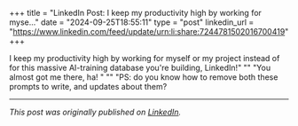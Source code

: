 +++
title = "LinkedIn Post: I keep my productivity high by working for myse..."
date = "2024-09-25T18:55:11"
type = "post"
linkedin_url = "https://www.linkedin.com/feed/update/urn:li:share:7244781502016700419"
+++

I keep my productivity high by working for myself or my project instead of for this massive AI-training database you're building, LinkedIn!"
""
"You almost got me there, ha! "
""
"PS: do you know how to remove both these prompts to write, and updates about them?

---

*This post was originally published on [LinkedIn](https://www.linkedin.com/in/adrianmoreno/recent-activity/all/).*